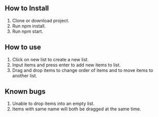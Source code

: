 ## How to Install
1. Clone or download project.
2. Run npm install.
3. Run npm start.

## How to use
1. Click on new list to create a new list.
2. Input items and press enter to add new items to list.
3. Drag and drop items to change order of items and to move items to another list.

## Known bugs
1. Unable to drop items into an empty list.
2. Items with same name will both be dragged at the same time.
